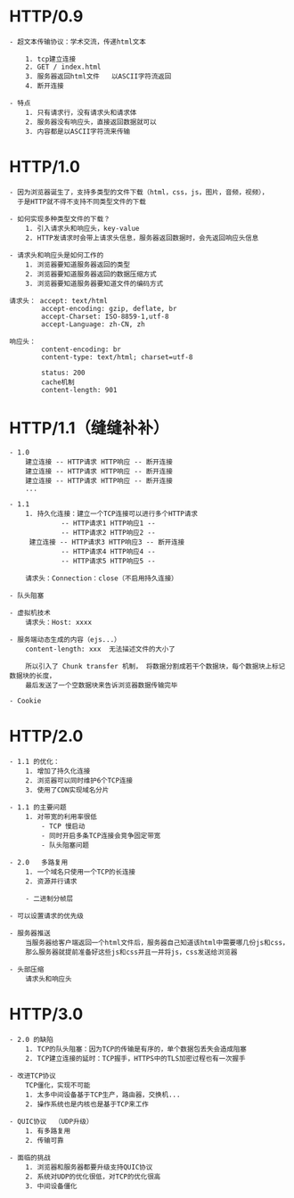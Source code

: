 # HTTP/0.9
    - 超文本传输协议：学术交流，传递html文本

        1. tcp建立连接
        2. GET / index.html
        3. 服务器返回html文件   以ASCII字符流返回
        4. 断开连接

    - 特点
        1. 只有请求行，没有请求头和请求体
        2. 服务器没有响应头，直接返回数据就可以
        3. 内容都是以ASCII字符流来传输

# HTTP/1.0
    - 因为浏览器诞生了，支持多类型的文件下载（html，css，js，图片，音频，视频），
      于是HTTP就不得不支持不同类型文件的下载

    - 如何实现多种类型文件的下载？
        1. 引入请求头和响应头，key-value
        2. HTTP发请求时会带上请求头信息，服务器返回数据时，会先返回响应头信息

    - 请求头和响应头是如何工作的
        1. 浏览器要知道服务器返回的类型
        2. 浏览器要知道服务器返回的数据压缩方式
        3. 浏览器要知道服务器要知道文件的编码方式

    请求头： accept: text/html
            accept-encoding: gzip, deflate, br
            accept-Charset: ISO-8859-1,utf-8
            accept-Language: zh-CN, zh 

    响应头：
            content-encoding: br
            content-type: text/html; charset=utf-8

            status: 200
            cache机制 
            content-length: 901

# HTTP/1.1（缝缝补补）
    - 1.0
        建立连接 -- HTTP请求 HTTP响应 -- 断开连接
        建立连接 -- HTTP请求 HTTP响应 -- 断开连接
        建立连接 -- HTTP请求 HTTP响应 -- 断开连接
        ...

    - 1.1
        1. 持久化连接：建立一个TCP连接可以进行多个HTTP请求
                 -- HTTP请求1 HTTP响应1 -- 
                 -- HTTP请求2 HTTP响应2 -- 
         建立连接 -- HTTP请求3 HTTP响应3 -- 断开连接
                 -- HTTP请求4 HTTP响应4 -- 
                 -- HTTP请求5 HTTP响应5 -- 

        请求头：Connection：close（不启用持久连接）

    - 队头阻塞

    - 虚拟机技术
        请求头：Host: xxxx

    - 服务端动态生成的内容（ejs...）
        content-length: xxx  无法描述文件的大小了

        所以引入了 Chunk transfer 机制， 将数据分割成若干个数据块，每个数据块上标记数据块的长度，
        最后发送了一个空数据块来告诉浏览器数据传输完毕

    - Cookie

# HTTP/2.0
    - 1.1 的优化：
        1. 增加了持久化连接
        2. 浏览器可以同时维护6个TCP连接
        3. 使用了CDN实现域名分片

    - 1.1 的主要问题
        1. 对带宽的利用率很低
            - TCP 慢启动
            - 同时开启多条TCP连接会竞争固定带宽
            - 队头阻塞问题

    - 2.0   多路复用
        1. 一个域名只使用一个TCP的长连接
        2. 资源并行请求

        - 二进制分帧层
    
    - 可以设置请求的优先级

    - 服务器推送
        当服务器给客户端返回一个html文件后，服务器自己知道该html中需要哪几份js和css，
        那么服务器就提前准备好这些js和css并且一并将js，css发送给浏览器

    - 头部压缩
        请求头和响应头

# HTTP/3.0
    - 2.0 的缺陷
        1. TCP的队头阻塞：因为TCP的传输是有序的，单个数据包丢失会造成阻塞
        2. TCP建立连接的延时：TCP握手，HTTPS中的TLS加密过程也有一次握手

    - 改进TCP协议
        TCP僵化，实现不可能
        1. 太多中间设备基于TCP生产，路由器，交换机...
        2. 操作系统也是内核也是基于TCP来工作

    - QUIC协议  （UDP升级）
        1. 有多路复用
        2. 传输可靠

    - 面临的挑战
        1. 浏览器和服务器都要升级支持QUIC协议
        2. 系统对UDP的优化很低，对TCP的优化很高
        3. 中间设备僵化







